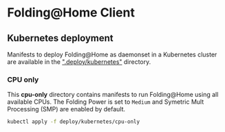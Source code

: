 # Folding@Home Client


## Kubernetes deployment

Manifests to deploy Folding@Home as daemonset in a Kubernetes cluster are available in the [".deploy/kubernetes"](./deploy/kubernetes) directory.

### CPU only

This **cpu-only** directory contains manifests to run Folding@Home using all available CPUs.
The Folding Power is set to `Medium` and Symetric Mult Processing (SMP) are enabled by default.

```bash
kubectl apply -f deploy/kubernetes/cpu-only
```